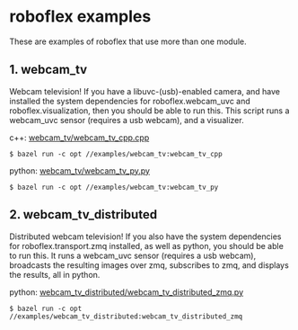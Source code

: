 # roboflex examples

These are examples of roboflex that use more than one module.

## 1. **webcam_tv**

Webcam television! If you have a libuvc-(usb)-enabled camera, and have installed the system dependencies for roboflex.webcam_uvc and roboflex.visualization, then you should be able to run this. This script runs a webcam_uvc sensor (requires a usb webcam), and a visualizer.

c++: [webcam_tv/webcam_tv_cpp.cpp](webcam_tv/webcam_tv_cpp.cpp)

    $ bazel run -c opt //examples/webcam_tv:webcam_tv_cpp

python: [webcam_tv/webcam_tv_py.py](webcam_tv/webcam_tv_py.py)

    $ bazel run -c opt //examples/webcam_tv:webcam_tv_py


## 2. **webcam_tv_distributed**

Distributed webcam television! If you also have the system dependencies for roboflex.transport.zmq installed, as well as python, you should be able to run this. It runs a webcam_uvc sensor (requires a usb webcam), broadcasts the resulting images over zmq, subscribes to zmq, and displays the results, all in python.

python: [webcam_tv_distributed/webcam_tv_distributed_zmq.py](webcam_tv_distributed/webcam_tv_distributed_zmq.py)

    $ bazel run -c opt //examples/webcam_tv_distributed:webcam_tv_distributed_zmq

<!-- .. and if you also have the system dependencies for roboflex.transport.mqtt installed, AND are running some mqtt broker at 127.0.0.1:1883 (can be changed in the code), you should be able to do this:

    $ bazel run -c opt //examples/webcam_tv_distributed:webcam_tv_distributed_mqtt -->

